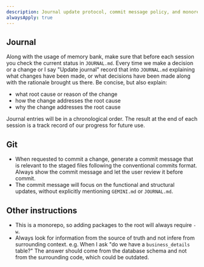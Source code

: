 ```yaml
---
description: Journal update protocol, commit message policy, and monorepo/source-of-truth practices.
alwaysApply: true
---
```


## Journal

Along with the usage of memory bank, make sure that before each session you check the current status in `JOURNAL.md`.
Every time we make a decision or a change or I say "Update journal" record that into `JOURNAL.md` explaining what changes have been made, or what decisions have been made along with the rationale brought us there. Be concise, but also explain:

- what root cause or reason of the change
- how the change addresses the root cause
- why the change addresses the root cause

Journal entries will be in a chronological order.
The result at the end of each session is a track record of our progress for future use.

## Git

- When requested to commit a change, generate a commit message that is relevant to the staged files following the conventional commits format. Always show the commit message and let the user review it before commit.
- The commit message will focus on the functional and structural updates, without explicitly mentioning `GEMINI.md` or `JOURNAL.md`.

## Other instructions

- This is a monorepo, so adding packages to the root will always require `-w`.
- Always look for information from the source of truth and not infere from surrounding context. e.g. When I ask "do we have a `business_details` table?" The answer should come from the database schema and not from the surrounding code, which could be outdated.
